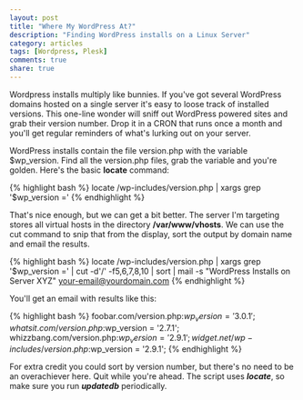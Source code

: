 ```yaml
---
layout: post
title: "Where My WordPress At?"
description: "Finding WordPress installs on a Linux Server"
category: articles
tags: [Wordpress, Plesk]
comments: true
share: true
---
```

Wordpress installs multiply like bunnies.  If you've got several WordPress domains hosted on a single server it's easy to loose track of installed versions.  This one-line wonder will sniff out WordPress powered sites and grab their version number.  Drop it in a CRON that runs once a month and you'll get regular reminders of what's lurking out on your server.

WordPress installs contain the file version.php with the variable $wp_version. Find all the version.php files, grab the variable and you're golden. Here's the basic <strong>locate</strong> command:

{% highlight bash %}
locate /wp-includes/version.php | xargs grep '$wp_version ='
{% endhighlight %}

That's nice enough, but we can get a bit better. The server I'm targeting stores all virtual hosts in the directory <strong>/var/www/vhosts</strong>. We can use the cut command to snip that from the display, sort the output by domain name and email the results.

{% highlight bash %}
locate /wp-includes/version.php | xargs grep '$wp_version =' | cut -d'/' -f5,6,7,8,10  | sort | mail -s "WordPress Installs on Server XYZ" your-email@yourdomain.com
{% endhighlight %}

You'll get an email with results like this:

{% highlight bash %}
foobar.com/version.php:$wp_version = '3.0.1';
whatsit.com/version.php:$wp_version = '2.7.1';
whizzbang.com/version.php:$wp_version = '2.9.1';
widget.net/wp-includes/version.php:$wp_version = '2.9.1';
{% endhighlight %}

For extra credit you could sort by version number, but there's no need to be an overachiever here.  Quit while you're ahead. The script uses <em><strong>locate</strong></em>, so make sure you run <em><strong>updatedb</strong></em> periodically.
